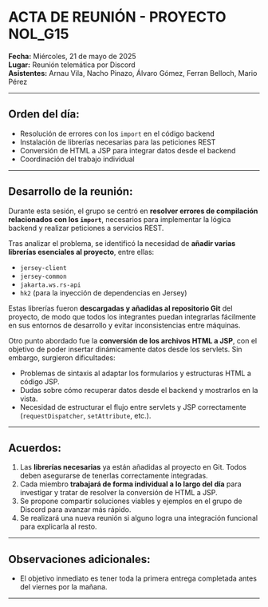 # ACTA DE REUNIÓN - PROYECTO NOL_G15

**Fecha:** Miércoles, 21 de mayo de 2025  
**Lugar:** Reunión telemática por Discord  
**Asistentes:** Arnau Vila, Nacho Pinazo, Álvaro Gómez, Ferran Belloch, Mario Pérez

---

## Orden del día:

- Resolución de errores con los `import` en el código backend  
- Instalación de librerías necesarias para las peticiones REST  
- Conversión de HTML a JSP para integrar datos desde el backend  
- Coordinación del trabajo individual

---

## Desarrollo de la reunión:

Durante esta sesión, el grupo se centró en **resolver errores de compilación relacionados con los `import`**, necesarios para implementar la lógica backend y realizar peticiones a servicios REST.

Tras analizar el problema, se identificó la necesidad de **añadir varias librerías esenciales al proyecto**, entre ellas:

- `jersey-client`  
- `jersey-common`  
- `jakarta.ws.rs-api`  
- `hk2` (para la inyección de dependencias en Jersey)

Estas librerías fueron **descargadas y añadidas al repositorio Git** del proyecto, de modo que todos los integrantes puedan integrarlas fácilmente en sus entornos de desarrollo y evitar inconsistencias entre máquinas.

Otro punto abordado fue la **conversión de los archivos HTML a JSP**, con el objetivo de poder insertar dinámicamente datos desde los servlets. Sin embargo, surgieron dificultades:

- Problemas de sintaxis al adaptar los formularios y estructuras HTML a código JSP.  
- Dudas sobre cómo recuperar datos desde el backend y mostrarlos en la vista.  
- Necesidad de estructurar el flujo entre servlets y JSP correctamente (`requestDispatcher`, `setAttribute`, etc.).

---

## Acuerdos:

1. Las **librerías necesarias** ya están añadidas al proyecto en Git. Todos deben asegurarse de tenerlas correctamente integradas.  
2. Cada miembro **trabajará de forma individual a lo largo del día** para investigar y tratar de resolver la conversión de HTML a JSP.  
3. Se propone compartir soluciones viables y ejemplos en el grupo de Discord para avanzar más rápido.  
4. Se realizará una nueva reunión si alguno logra una integración funcional para explicarla al resto.

---

## Observaciones adicionales:
 
- El objetivo inmediato es tener toda la primera entrega completada antes del viernes por la mañana. 

---
